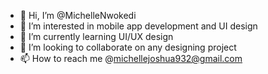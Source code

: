 - 👋 Hi, I’m @MichelleNwokedi
- 👀 I’m interested in mobile app development and UI design
- 🌱 I’m currently learning UI/UX design
- 💞️ I’m looking to collaborate on any designing project
- 📫 How to reach me @michellejoshua932@gmail.com

<!---
MichelleNwokedi/MichelleNwokedi is a ✨ special ✨ repository because its `README.md` (this file) appears on your GitHub profile.
You can click the Preview link to take a look at your changes.
--->

